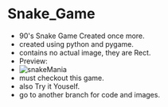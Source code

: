 # Snake_Game
- 90's Snake Game Created once more.
- created using python and pygame.
- contains no actual image, they are Rect.
- Preview:
- ![snakeMania](https://user-images.githubusercontent.com/77043443/193521587-7f52202c-6708-4f37-a6b6-2d730ac7d3b6.png)
- must checkout this game.
- also Try it Youself.
- go to another branch for code and images.
